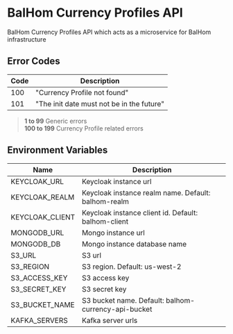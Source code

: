 # BalHom Currency Profiles API

BalHom Currency Profiles API which acts as a microservice for BalHom infrastructure

## Error Codes

| Code | Description                               |
|------|-------------------------------------------|
| 100  | "Currency Profile not found"              |
| 101  | "The init date must not be in the future" |

> **1 to 99** Generic errors \
> **100 to 199** Currency Profile related errors

## Environment Variables

| Name            | Description                                         |
|-----------------|-----------------------------------------------------|
| KEYCLOAK_URL    | Keycloak instance url                               |
| KEYCLOAK_REALM  | Keycloak instance realm name. Default: balhom-realm |
| KEYCLOAK_CLIENT | Keycloak instance client id. Default: balhom-client |
| MONGODB_URL     | Mongo instance url                                  |
| MONGODB_DB      | Mongo instance database name                        |
| S3_URL          | S3 url                                              |
| S3_REGION       | S3 region. Default: us-west-2                       |
| S3_ACCESS_KEY   | S3 access key                                       |
| S3_SECRET_KEY   | S3 secret key                                       |
| S3_BUCKET_NAME  | S3 bucket name. Default: balhom-currency-api-bucket |
| KAFKA_SERVERS   | Kafka server urls                                   |
